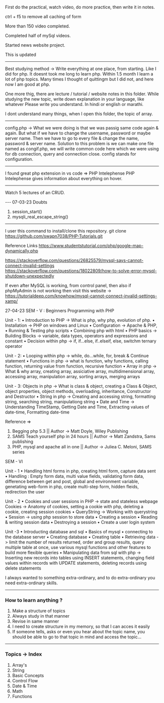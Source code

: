 First do the practical, watch video, do more practice, then write it in notes.

ctrl + f5 to remove all caching of form

More than 150 video completed.

Completed half of mySql videos.

Started news website project.

This is updated

---

Best studying method
-> Write everything at one place, from starting. Like I did for php. It doesnt took me long to learn php. Within 1.5 month I learn a lot of php topics.
Many times I thought of quittingm but I did not, and here now I am good at php.

One more thig, there are lecture / tutorial / website notes in this folder. While studying the new topic, write down explanation in your language, like whatever Please write you understand. In hindi or english or marathi.

I dont understand many things, when I open this folder, the topic of array.

---

config.php
-> What we were doing is that we was passig same code again & again. But what if we have to change the username, password or maybe server name. Then we have to go to every file & change the name, password & server name.
Solution to this problem is we can make one file named as congif.php, we will write common code here which we were using for db connection, query and connection close.
config stands for configuration.

---

I found great php extension in vs code => PHP Intelephense
PHP Intelephense gives information about everything on hover.

---

Watch 5 lectures of an CRUD.

--- 07-03-23
Doubts

1. session_start()
2. mysqli_real_escape_string()

---

I user this command to install/clone this repository.
git clone https://github.com/swapn7038/PHP-Tutorials.git

Reference Links
https://www.studentstutorial.com/php/google-map-dynamically.php

https://stackoverflow.com/questions/26825579/mysql-says-cannot-connect-invalid-settings
https://stackoverflow.com/questions/18022809/how-to-solve-error-mysql-shutdown-unexpectedly

If even after MySQL is working, from control panel, then also if phpMyAdmin is not working then visit this website ->
https://tutorialdeep.com/knowhow/mysql-cannot-connect-invalid-settings-xamp/

27-04-23
SEM - V : Beginners Programming with PHP

Unit - 1:
• Introduction to PHP -> What is php, why php, evolution of php.
• Installation -> PHP on windows and Linux
• Configuration -> Apache & PHP,
• Running & Testing php scripts
• Combining php with html
• PHP basics -> Building Blocks -> variable, data types, operators and expressions and constant
• Decision within php -> if, if...else, if..elseif, else, switchm ternary operator

Unit - 2:
• Looping within php -> while, do...while, for, break & Continue statement
• Functions in php -> what is function, why functions, calling function, returning value from function, recursive function
• Array in php -> What & why array, creating array, assiciative array, multidimensional array, accessing array, manipulation array, sorting arrays, merging arrays

Unit - 3:
Objects in php -> What is class & object, creating a Class & Object, object properties, object methods, overloading, inheritance, Constructor and Destructor
• String in php -> Creating and accessing string, formatting string, searching string, manipulationg string
• Date and Time -> Understanding TimeStamp, Getting Date and Time, Extracting values of date-time, Formatting date-time

Reference =>

1. Begging php 5.3 || Author -> Matt Doyle, Wiley Publishing
2. SAMS Teach yourself php in 24 hours || Author -> Matt Zandstra, Sams publishing
3. PHP, mysql and apache all in one || Author -> Juliea C. Meloni, SAMS series

SEM - VI

Unit - 1
• Handling html forms in php, creating html form, capture data sent
• Handling : Empty form data, multi value fields, validating form data, difference between get and post, global and environment variable, genetating web-form in php, create multi-step form, hidden fleids, redirection the user

Unit - 2
• Cookies and user sessions in PHP -> state and stateless webpage
Cookies -> Anatomy of cookies, setting a cookie with php, deleting a cookie, creating session cookies
• QueryString -> Working with querystring
• Session -> using php session to store data
• Creating a session
• Reading & writing session data
• Destroying a session
• Create a user login system

Unit -3
• Introducting database and sql
• Basics of mysql
• connecting to the database server
• Creating database
• Creating table
• Retrieving data -> limit the number of results returned, order and group results, query multiple table at once, use various mysql functions and other features to build more flexible queries
• Manipulating data from sql with php -> Inserting new records into tables using INSERT statements, changing field values within records with UPDATE statements, deleting records using delete statements

I always wanted to something extra-ordinary, and to do extra-ordinary you need extra-ordinary skills.

---

### How to learn anything ?

1. Make a structure of topics
2. Always study in that manner
3. Revise in same manner
4. I need to create structure in my memory, so that I can acces it easily
5. If someone tells, asks or even you hear about the topic name, you should be able to go to that topic in mind and access the topic...

---

### Topics -> Index

1. Array's
2. String
3. Basic Concepts
4. Control Flow
5. Date & Time
6. Math
7. Functions
